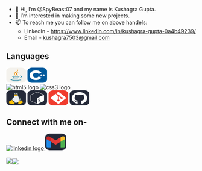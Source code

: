 - 👋 Hi, I’m @SpyBeast07 and my name is Kushagra Gupta.
- 👀 I’m interested in making some new projects.
- 📫 To reach me you can follow me on above handels:
  - LinkedIn - https://www.linkedin.com/in/kushagra-gupta-0a4b49239/
  - Email - kushagra7503@gmail.com




## Languages

<div align="left">
    <img src="https://github.com/tandpfun/skill-icons/blob/main/icons/Java-Light.svg" height="40" width="52" alt="java logo"/>
    <img src="https://github.com/tandpfun/skill-icons/blob/main/icons/CPP.svg" height="40" width="52" alt="cplusplus logo"/>
</div>
<div align="left"> 
    <img src="https://cdn.jsdelivr.net/gh/devicons/devicon/icons/html5/html5-original.svg" height="40" width="52" alt="html5 logo"  />
    <img src="https://cdn.jsdelivr.net/gh/devicons/devicon/icons/css3/css3-original.svg" height="40" width="52" alt="css3 logo"  />
<!--     <img src="https://github.com/tandpfun/skill-icons/blob/main/icons/Bootstrap.svg" height="40" width="52" alt="bootstrap logo"  /> -->
<!--     <img src="https://cdn.jsdelivr.net/gh/devicons/devicon/icons/javascript/javascript-original.svg" height="40" width="52" alt="javascript logo"  />
    <img src="https://github.com/devicons/devicon/blob/v2.15.1/icons/typescript/typescript-original.svg" height="40" width="52" alt="typescript logo"  />
    <img src="https://github.com/devicons/devicon/blob/v2.15.1/icons/jquery/jquery-original.svg" height="40" width="52" alt="jquery logo"  /> -->
<!--     <img src="https://github.com/tandpfun/skill-icons/blob/main/icons/React-Dark.svg" height="40" width="52" alt="react logo"  /> -->
<!--     <img src="https://github.com/tandpfun/skill-icons/blob/main/icons/NextJS-Dark.svg" height="40" width="52" alt="Nextjs logo"  /> -->
</div>
<div align="left">
<!--     <img src="https://github.com/tandpfun/skill-icons/blob/main/icons/NodeJS-Dark.svg" height="40" width="52" alt="nodejs logo"  />
    <img src="https://github.com/tandpfun/skill-icons/blob/main/icons/ExpressJS-Dark.svg" height="40" width="52" alt="nodejs logo"  />
    <img src="https://cdn.jsdelivr.net/gh/devicons/devicon/icons/postgresql/postgresql-original.svg" height="40" width="52" alt="postgresql logo"  />
    <img src="https://github.com/tandpfun/skill-icons/blob/main/icons/MongoDB.svg" height="40" width="52" alt="mongodb logo"  />
    <img src="https://github.com/tandpfun/skill-icons/blob/main/icons/GraphQL-Dark.svg" height="40" width="52" alt="graphql logo"  /> -->
</div>
<div align="left">
    <img src="https://github.com/tandpfun/skill-icons/blob/main/icons/Linux-Dark.svg" height="40" width="52" alt="linux logo"  />
      <img src="https://github.com/tandpfun/skill-icons/blob/main/icons/Bash-Dark.svg" height="40" width="52" alt="bash logo"  />
    <img src="https://github.com/tandpfun/skill-icons/blob/main/icons/Git.svg" height="40" width="52" alt="git logo"  />
    <img src="https://github.com/tandpfun/skill-icons/blob/main/icons/Github-Dark.svg" height="40" width="52" alt="github logo"  />
<!--     <img src="https://github.com/tandpfun/skill-icons/blob/main/icons/Docker.svg" height="40" width="52" alt="docker logo"  /> -->
</div>

## Connect with me on-
<div align="left">
  <a href="https://www.linkedin.com/in/kushagra-gupta-0a4b49239/" target="_blank">
    <img src="https://raw.githubusercontent.com/maurodesouza/profile-readme-generator/master/src/assets/icons/social/linkedin/default.svg" width="52" height="40" alt="linkedin logo"/>
  </a>
  <a href="mailto:kushagra7503@gmail.com" target="_blank">
    <img src="https://github.com/tandpfun/skill-icons/blob/main/icons/Gmail-Dark.svg" width="56" height="44" alt="gmail logo"/>
  </a>
<div/>
<br>


<img align="left" src="https://github-readme-stats.vercel.app/api/top-langs/?username=SpyBeast07&bg_color=0000&title_color=ffff&text_color=ffff&layout=compact" />
<img align="center" src="https://github-readme-stats.vercel.app/api?username=SpyBeast07&show_icons=true&include_all_commits=true&bg_color=0000&title_color=ffff&text_color=ffff&icon_color=F34B7D&hide=issues,stars" />

<br>

